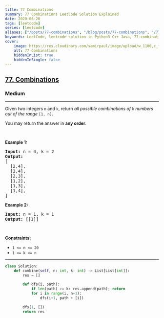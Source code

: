 ```yaml
---
title: 77 Combinations
summary: 77 Combinations LeetCode Solution Explained
date: 2020-06-20
tags: [leetcode]
series: [leetcode]
aliases: ["/posts/77-combinations", "/blog/posts/77-combinations", "/77-combinations"]
keywords: LeetCode, leetcode solution in Python3 C++ Java, 77-combinations solution
cover:
    image: https://res.cloudinary.com/samirpaul/image/upload/w_1100,c_fit,co_rgb:FFFFFF,l_text:Arial_70_bold:77 Combinations/problem-solving.webp
    alt: 77 Combinations
    hiddenInList: true
    hiddenInSingle: false
---
```



<h2><a href="https://leetcode.com/problems/combinations/">77. Combinations</a></h2><h3>Medium</h3><hr><div><p>Given two integers <code>n</code> and <code>k</code>, return <em>all possible combinations of</em> <code>k</code> <em>numbers out of the range</em> <code>[1, n]</code>.</p>

<p>You may return the answer in <strong>any order</strong>.</p>

<p>&nbsp;</p>
<p><strong>Example 1:</strong></p>

<pre><strong>Input:</strong> n = 4, k = 2
<strong>Output:</strong>
[
  [2,4],
  [3,4],
  [2,3],
  [1,2],
  [1,3],
  [1,4],
]
</pre>

<p><strong>Example 2:</strong></p>

<pre><strong>Input:</strong> n = 1, k = 1
<strong>Output:</strong> [[1]]
</pre>

<p>&nbsp;</p>
<p><strong>Constraints:</strong></p>

<ul>
	<li><code>1 &lt;= n &lt;= 20</code></li>
	<li><code>1 &lt;= k &lt;= n</code></li>
</ul>
</div>

---




```python
class Solution:
    def combine(self, n: int, k: int) -> List[List[int]]:
        res = []
        
        def dfs(i, path):
            if len(path) >= k: res.append(path); return
            for i in range(i, n+1):
                dfs(i+1, path + [i])
        
        dfs(1, [])
        return res
```
